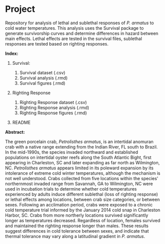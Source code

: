 # Project
Repository for analysis of lethal and sublethal responses of _P. armatus_ to cold water temperatures. This analysis uses the Survival package to generate survivorship curves and determine differences in hazard between main effects. Lethal effects are tested in the survival files, sublethal responses are tested based on righting responses.

**Index:**

1. Survival:

     1.  Survival dataset (.csv)
     2.  Survival analysis (.rmd)
     3.  Survival figures (.rmd)
2. Righting Response

     1. Righting Response dataset (.csv)
     2. Righting Response analysis (.rmd)
     3. Righting Response figures (.rmd)

3. README

**Abstract:**

The green porcelain crab, _Petrolisthes armatus_, is an intertidal anomuran crab with a native
range extending from the Indian River, FL south to Brazil. In the mid-1990s, the species invaded
northward and established populations on intertidal oyster reefs along the South Atlantic Bight,
first appearing in Charleston, SC and later expanding as far north as Wilmington, NC.
_Petrolisthes armatus_ appears limited in its poleward expansion by its intolerance of extreme cold
winter temperatures, although the mechanism is not well understood. Crabs collected from five
locations within the species&#39; northernmost invaded range from Savannah, GA to Wilmington, NC
were used in incubation trials to determine whether cold temperatures experienced by adults
induce different sublethal (loss of righting response) or lethal effects among locations, between
crab size categories, or between sexes. Following an acclimation period, crabs were exposed to a
chronic cold temperature trial informed by the January 2014 cold snap in Charleston Harbor, SC.
Crabs from more northerly locations survived significantly longer as temperatures decreased.
Regardless of location, females survived and maintained the righting response longer than males.
These results suggest differences in cold tolerance between sexes, and indicate that thermal
tolerance may vary along a latitudinal gradient in _P. armatus_.
